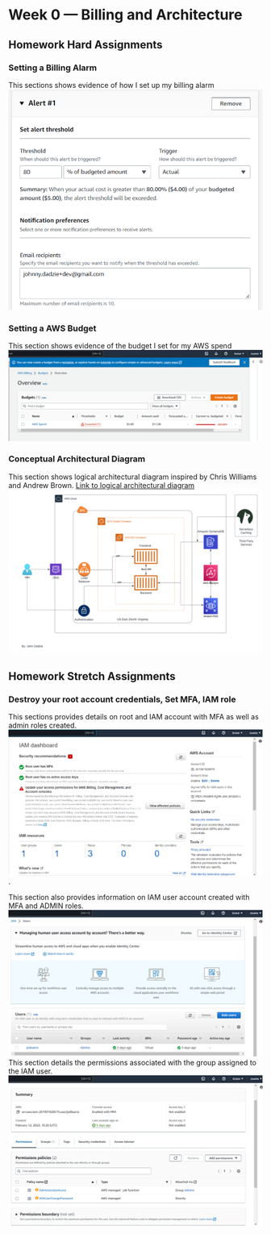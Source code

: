 # Week 0 — Billing and Architecture
## Homework Hard Assignments
### Setting a Billing Alarm
This sections shows evidence of how I set up my billing alarm
![Billing Alarm](screenshots/week0_aws_billing_alarm.png)

### Setting a AWS Budget
This section shows evidence of the budget I set for my AWS spend
![AWS Budget Spend](screenshots/week0_aws_budget.png)

### Conceptual Architectural Diagram
This section shows logical architectural diagram inspired by Chris Williams and Andrew Brown.
[Link to logical architectural diagram](https://lucid.app/lucidchart/0e3bcaf8-44a0-4c9e-85dd-ce36f4c06341/edit?viewport_loc=-183%2C22%2C2560%2C1116%2C0_0&invitationId=inv_483a6ca7-bfda-46e4-9795-e1c0f6e251ad)
![Week0 Logical Diagram](screenshots/Week0_Logical_Diagram.png)






## Homework Stretch Assignments
### Destroy your root account credentials, Set MFA, IAM role
This sections provides details on root and IAM account with MFA as well as admin roles created.
![Root Account with MFA](screenshots/week0_root_user_mfa.png).

This section also provides information on IAM user account created with MFA and ADMIN roles.
![IAM user account](screenshots/week0_iam_admin_user.png)
This section details the permissions associated with the group assigned to the IAM user.
![IAM user with permissions](screenshots/week0_iam_admin_user_with_permission.png)
